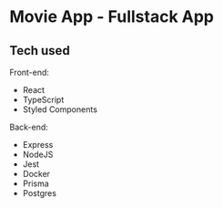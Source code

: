 # Movie App - Fullstack App

## Tech used

Front-end:
  - React
  - TypeScript
  - Styled Components

Back-end:
  - Express
  - NodeJS
  - Jest
  - Docker
  - Prisma
  - Postgres
